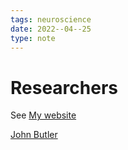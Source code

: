 ```yaml
---
tags: neuroscience
date: 2022--04--25
type: note
---
```


# Researchers

See [My website]([https://](https://seankmartin.netlify.app/neuroscience/resources/))

[John Butler](https://scholar.google.com/citations?hl=en&user=XxHqFtcAAAAJ&view_op=list_works&sortby=pubdate)